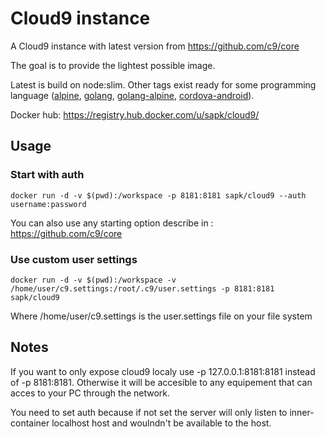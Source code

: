 # Cloud9 instance

A Cloud9 instance with latest version from https://github.com/c9/core

The goal is to provide the lightest possible image. 

Latest is build on node:slim. 
Other tags exist ready for some programming language ([alpine](https://github.com/sapk/dockerfiles/blob/master/cloud9/Dockerfile.alpine), [golang](https://github.com/sapk/dockerfiles/blob/master/cloud9/Dockerfile.golang), [golang-alpine](https://github.com/sapk/dockerfiles/blob/master/cloud9/Dockerfile.golang.alpine), [cordova-android](https://github.com/sapk/dockerfiles/blob/master/cloud9/Dockerfile.cordova-android)).

Docker hub: https://registry.hub.docker.com/u/sapk/cloud9/

## Usage

### Start with auth

    docker run -d -v $(pwd):/workspace -p 8181:8181 sapk/cloud9 --auth username:password
    
You can also use any starting option describe in : https://github.com/c9/core

### Use custom user settings

    docker run -d -v $(pwd):/workspace -v /home/user/c9.settings:/root/.c9/user.settings -p 8181:8181 sapk/cloud9

Where /home/user/c9.settings is the user.settings file on your file system

## Notes

If you want to only expose cloud9 localy use -p 127.0.0.1:8181:8181 instead of -p 8181:8181. Otherwise it will be accesible to any equipement that can acces to your PC through the network.

You need to set auth because if not set the server will only listen to inner-container localhost host and woulndn't be available to the host.
